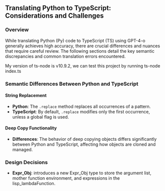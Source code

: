 ## Translating Python to TypeScript: Considerations and Challenges

### Overview

While translating Python (Py) code to TypeScript (TS) using GPT-4-o generally achieves high accuracy, there are crucial differences and nuances that require careful review. The following sections detail the key semantic discrepancies and common translation errors encountered.

My version of ts-node is v10.9.2, we can test this project by running ts-node index.ts

### Semantic Differences Between Python and TypeScript

#### String Replacement

- **Python**: The `.replace` method replaces all occurrences of a pattern.
- **TypeScript**: By default, `.replace` modifies only the first occurrence, unless a global flag is used.

#### Deep Copy Functionality

- **Differences**: The behavior of deep copying objects differs significantly between Python and TypeScript, affecting how objects are cloned and managed.

### Design Decisions

- **Expr_Obj**: introduces a new Expr_Obj type to store the argument list, mother function environment, and expressions in the lisp_lambdaFunction.
